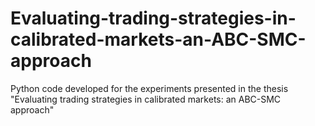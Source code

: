 # Evaluating-trading-strategies-in-calibrated-markets-an-ABC-SMC-approach
Python code developed for the experiments presented in the thesis "Evaluating trading strategies in calibrated markets: an ABC-SMC approach"
